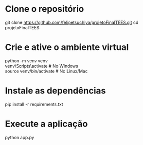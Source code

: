# Clone o repositório  
git clone https://github.com/felipetsuchiya/projetoFinalTEES.git
cd projetoFinalTEES  

# Crie e ative o ambiente virtual  
python -m venv venv  
venv\Scripts\activate  # No Windows  
source venv/bin/activate  # No Linux/Mac  

# Instale as dependências  
pip install -r requirements.txt  

# Execute a aplicação  
python app.py  
